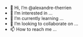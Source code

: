 - 👋 Hi, I’m @alexandre-therrien
- 👀 I’m interested in ...
- 🌱 I’m currently learning ...
- 💞️ I’m looking to collaborate on ...
- 📫 How to reach me ...

<!---
alexandre-therrien/alexandre-therrien is a ✨ special ✨ repository because its `README.md` (this file) appears on your GitHub profile.
You can click the Preview link to take a look at your changes.
--->
